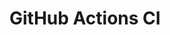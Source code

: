 # GitHub Actions CI































































































































































































































































































































































































































































































































































































































































































































































































































































































































































































































































































































































































































































































































































































































































































































































































































































































































































































































































































































































































































































































































































































































